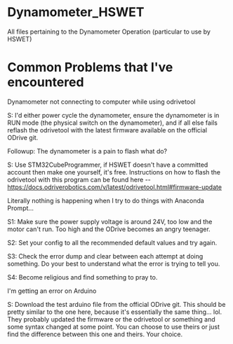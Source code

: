 # Dynamometer_HSWET
All files pertaining to the Dynamometer Operation (particular to use by HSWET)

# Common Problems that I've encountered

Dynamometer not connecting to computer while using odrivetool

  S: I'd either power cycle the dynamometer, ensure the dynamometer is in RUN mode (the physical switch on the dynamometer), and if all else fails reflash the odrivetool with the latest firmware available on the official ODrive git.

Followup: The dynamometer is a pain to flash what do?

  S: Use STM32CubeProgrammer, if HSWET doesn't have a committed account then make one yourself, it's free. Instructions on how to flash the odrivetool with this program can be found here -- https://docs.odriverobotics.com/v/latest/odrivetool.html#firmware-update

Literally nothing is happening when I try to do things with Anaconda Prompt...

  S1: Make sure the power supply voltage is around 24V, too low and the motor can't run. Too high and the ODrive becomes an angry teenager.
  
  S2: Set your config to all the recommended default values and try again.
  
  S3: Check the error dump and clear between each attempt at doing something. Do your best to understand what the error is trying to tell you.
  
  S4: Become religious and find something to pray to.
  
I'm getting an error on Arduino

  S: Download the test arduino file from the official ODrive git. This should be pretty similar to the one here, because it's essentially the same thing... lol. They probably updated the firmware or the odrivetool or something and some syntax changed at some point. You can choose to use theirs or just find the difference between this one and theirs. Your choice.
